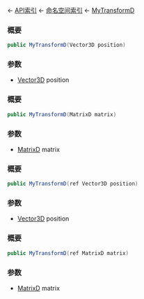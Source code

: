 ← [API索引](Api-Index) ← [命名空间索引](Namespace-Index) ← [MyTransformD](VRageMath.MyTransformD)

### 概要

```csharp
public MyTransformD(Vector3D position)
```

### 参数

* [Vector3D](VRageMath.Vector3D) position
### 概要

```csharp
public MyTransformD(MatrixD matrix)
```

### 参数

* [MatrixD](VRageMath.MatrixD) matrix
### 概要

```csharp
public MyTransformD(ref Vector3D position)
```

### 参数

* [Vector3D](VRageMath.Vector3D) position
### 概要

```csharp
public MyTransformD(ref MatrixD matrix)
```

### 参数

* [MatrixD](VRageMath.MatrixD) matrix
